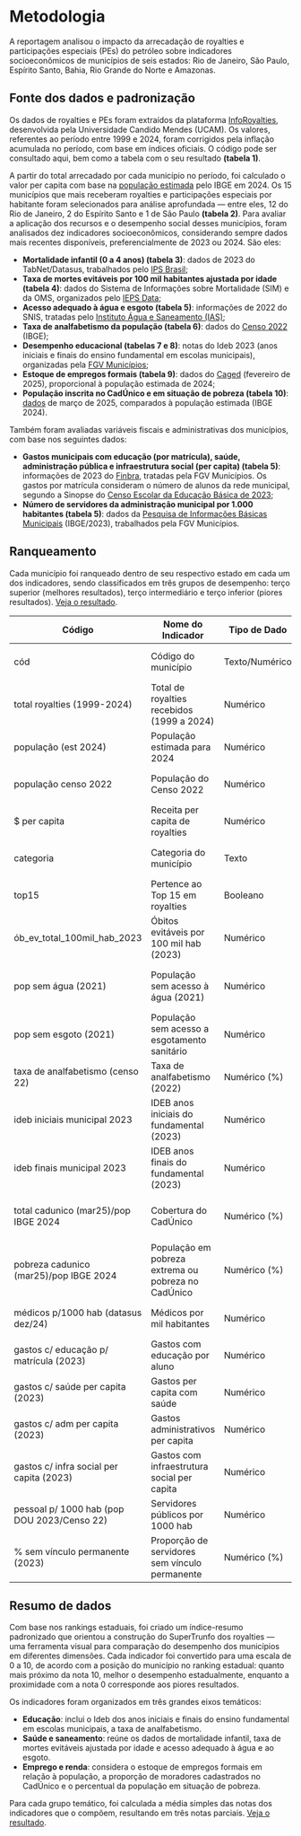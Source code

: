 # Metodologia
A reportagem analisou o impacto da arrecadação de royalties e participações especiais (PEs) do petróleo sobre indicadores socioeconômicos de municípios de seis estados: Rio de Janeiro, São Paulo, Espírito Santo, Bahia, Rio Grande do Norte e Amazonas.

## Fonte dos dados e padronização
Os dados de royalties e PEs foram extraídos da plataforma [InfoRoyalties](https://inforoyalties.ucam-campos.br/), desenvolvida pela Universidade Candido Mendes (UCAM). Os valores, referentes ao período entre 1999 e 2024, foram corrigidos pela inflação acumulada no período, com base em índices oficiais. O código pode ser consultado aqui, bem como a tabela com o seu resultado **(tabela 1)**.

A partir do total arrecadado por cada município no período, foi calculado o valor per capita com base na [população estimada](https://www.ibge.gov.br/estatisticas/sociais/populacao/9103-estimativas-de-populacao.html) pelo IBGE em 2024. Os 15 municípios que mais receberam royalties e participações especiais por habitante foram selecionados para análise aprofundada — entre eles, 12 do Rio de Janeiro, 2 do Espírito Santo e 1 de São Paulo **(tabela 2)**.
Para avaliar a aplicação dos recursos e o desempenho social desses municípios, foram analisados dez indicadores socioeconômicos, considerando sempre dados mais recentes disponíveis, preferencialmente de 2023 ou 2024. São eles:

* **Mortalidade infantil (0 a 4 anos) (tabela 3)**: dados de 2023 do TabNet/Datasus, trabalhados pelo [IPS Brasil](https://ipsbrasil.org.br/pt/explore/dados);
* **Taxa de mortes evitáveis por 100 mil habitantes ajustada por idade (tabela 4)**: dados do Sistema de Informações sobre Mortalidade (SIM) e da OMS, organizados pelo [IEPS Data](https://iepsdata.org.br/data-downloads);
* **Acesso adequado à água e esgoto (tabela 5)**: informações de 2022 do SNIS, tratadas pelo [Instituto Água e Saneamento (IAS)](https://www.aguaesaneamento.org.br/municipios-e-saneamento/);
* **Taxa de analfabetismo da população (tabela 6)**: dados do [Censo 2022](https://sidra.ibge.gov.br/Tabela/7240) (IBGE);
* **Desempenho educacional (tabelas 7 e 8)**: notas do Ideb 2023 (anos iniciais e finais do ensino fundamental em escolas municipais), organizadas pela [FGV Municípios](https://municipios.fgv.br/indicadores);
* **Estoque de empregos formais (tabela 9)**: dados do [Caged](https://www.gov.br/trabalho-e-emprego/pt-br/assuntos/estatisticas-trabalho) (fevereiro de 2025), proporcional à população estimada de 2024;
* **População inscrita no CadÚnico e em situação de pobreza (tabela 10)**: [dados](https://dados.gov.br/dados/conjuntos-dados/pessoas-inscritas-no-cadastro-unico) de março de 2025, comparados à população estimada (IBGE 2024).

Também foram avaliadas variáveis fiscais e administrativas dos municípios, com base nos seguintes dados: 
* **Gastos municipais com educação (por matrícula), saúde, administração pública e infraestrutura social (per capita) (tabela 5)**: informações de 2023 do [Finbra](https://siconfi.tesouro.gov.br/siconfi/pages/public/consulta_finbra/finbra_list.jsf), tratadas pela FGV Municípios. Os gastos por matrícula consideram o número de alunos da rede municipal, segundo a Sinopse do [Censo Escolar da Educação Básica de 2023](https://www.gov.br/inep/pt-br/assuntos/noticias/censo-escolar/mec-e-inep-divulgam-resultados-do-censo-escolar-2023);
* **Número de servidores da administração municipal por 1.000 habitantes (tabela 5)**: dados da [Pesquisa de Informações Básicas Municipais](https://www.ibge.gov.br/estatisticas/sociais/educacao/10586-pesquisa-de-informacoes-basicas-municipais.html) (IBGE/2023), trabalhados pela FGV Municípios.

## Ranqueamento
Cada município foi ranqueado dentro de seu respectivo estado em cada um dos indicadores, sendo classificados em três grupos de desempenho: terço superior (melhores resultados), terço intermediário e terço inferior (piores resultados). [Veja o resultado]().

| Código | Nome do Indicador | Tipo de Dado | Unidade | Descrição |
| ------------------------------------------- | --------------------------------------------------- | -------------- | ------------------- | ----------------------------------------------------------------------------- |
| cód | Código do município | Texto/Numérico | - | Código IBGE ou identificador único do município |
| total royalties (1999-2024) | Total de royalties recebidos (1999 a 2024) | Numérico | R\$ | Valor acumulado de royalties recebidos pelo município no período |
| população (est 2024) | População estimada para 2024 | Numérico | Habitantes | Estimativa populacional IBGE ou fonte oficial |
| população censo 2022 | População do Censo 2022 | Numérico | Habitantes | População residente registrada no Censo Demográfico de 2022 |
| \$ per capita | Receita per capita de royalties | Numérico | R\$ | Valor de royalties dividido pela população estimada |
| categoria | Categoria do município | Texto | - | Classificação usada na análise (ex: Alto, Médio, Baixo, etc.) |
| top15 | Pertence ao Top 15 em royalties | Booleano | Sim/Não | Indica se o município está entre os 15 com maior valor de royalties |
| ób\_ev\_total\_100mil\_hab\_2023 | Óbitos evitáveis por 100 mil hab (2023) | Numérico | óbitos/100 mil hab  | Taxa de mortalidade por causas evitáveis|
| pop sem água (2021) | População sem acesso à água (2021) | Numérico | Habitantes | Número absoluto de pessoas sem acesso a água potável segundo dados de 2021 |
| pop sem esgoto (2021) | População sem acesso a esgotamento sanitário | Numérico | Habitantes | Número de pessoas sem acesso a esgoto |
| taxa de analfabetismo (censo 22) | Taxa de analfabetismo (2022) | Numérico (%) | % | Percentual da população com 15 anos ou mais que não sabe ler e escrever |
| ideb iniciais municipal 2023 | IDEB anos iniciais do fundamental (2023) | Numérico | Nota (0 a 10) | Índice de Desenvolvimento da Educação Básica – anos iniciais |
| ideb finais municipal 2023 | IDEB anos finais do fundamental (2023) | Numérico | Nota (0 a 10) | Índice de Desenvolvimento da Educação Básica – anos finais |
| total cadunico (mar25)/pop IBGE 2024 | Cobertura do CadÚnico | Numérico (%) | % | Percentual da população estimada 2024 registrada no Cadastro Único (março/25) |
| pobreza cadunico (mar25)/pop IBGE 2024 | População em pobreza extrema ou pobreza no CadÚnico | Numérico (%) | % | Proporção da população em situação de pobreza cadastrada |
| médicos p/1000 hab (datasus dez/24) | Médicos por mil habitantes | Numérico | médicos/1000 hab | Densidade médica por população, dados de dezembro/2024 |
| gastos c/ educação p/ matrícula (2023) | Gastos com educação por aluno | Numérico | R\$ | Valor médio gasto por matrícula na educação básica municipal |
| gastos c/ saúde per capita (2023) | Gastos per capita com saúde | Numérico | R\$ | Despesa pública municipal com saúde por habitante |
| gastos c/ adm per capita (2023) | Gastos administrativos per capita | Numérico | R\$ | Despesas administrativas divididas pela população |
| gastos c/ infra social per capita (2023) | Gastos com infraestrutura social per capita | Numérico | R\$ | Inclui habitação, saneamento, urbanismo, etc. por habitante |
| pessoal p/ 1000 hab (pop DOU 2023/Censo 22) | Servidores públicos por 1000 hab | Numérico | servidores/1000 hab | Relação entre número de servidores municipais e população |
| % sem vínculo permanente (2023) | Proporção de servidores sem vínculo permanente | Numérico (%) | % | Percentual de funcionários com vínculos temporários/precarizados |



## Resumo de dados
Com base nos rankings estaduais, foi criado um índice-resumo padronizado que orientou a construção do SuperTrunfo dos royalties — uma ferramenta visual para comparação do desempenho dos municípios em diferentes dimensões. Cada indicador foi convertido para uma escala de 0 a 10, de acordo com a posição do município no ranking estadual: quanto mais próximo da nota 10, melhor o desempenho estadualmente, enquanto a proximidade com a nota 0 corresponde aos piores resultados.

Os indicadores foram organizados em três grandes eixos temáticos:
* **Educação**: inclui o Ideb dos anos iniciais e finais do ensino fundamental em escolas municipais, a taxa de analfabetismo.
* **Saúde e saneamento**: reúne os dados de mortalidade infantil, taxa de mortes evitáveis ajustada por idade e acesso adequado à água e ao esgoto.
* **Emprego e renda**: considera o estoque de empregos formais em relação à população, a proporção de moradores cadastrados no CadÚnico e o percentual da população em situação de pobreza.

Para cada grupo temático, foi calculada a média simples das notas dos indicadores que o compõem, resultando em três notas parciais. [Veja o resultado]().

